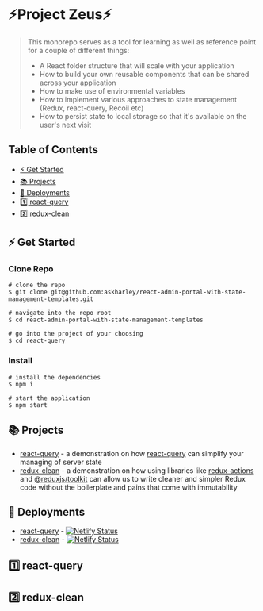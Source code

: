 # ⚡Project Zeus⚡

> This monorepo serves as a tool for learning as well as reference point for a couple of different things:
> - A React folder structure that will scale with your application
> - How to build your own reusable components that can be shared across your application
> - How to make use of environmental variables
> - How to implement various approaches to state management (Redux, react-query, Recoil etc)
> - How to persist state to local storage so that it's available on the user's next visit

## Table of Contents
* [⚡ Get Started](#get-started)
* [📚 Projects](#projects)
* [🤖 Deployments](#deployments)
* [1️⃣ react-query](#react-query)
* [2️⃣ redux-clean](#redux-clean)


## ⚡ Get Started

### Clone Repo
```
# clone the repo
$ git clone git@github.com:askharley/react-admin-portal-with-state-management-templates.git

# navigate into the repo root
$ cd react-admin-portal-with-state-management-templates

# go into the project of your choosing
$ cd react-query
```

### Install
```
# install the dependencies
$ npm i

# start the application
$ npm start
```

## 📚 Projects

* [react-query](https://github.com/askharley/project-zeus/tree/main/react-query) - a demonstration on how [react-query](https://github.com/tannerlinsley/react-query) can simplify your managing of server state
* [redux-clean](https://github.com/askharley/project-zeus/tree/main/redux-clean) - a demonstration on how using libraries like [redux-actions](https://github.com/redux-utilities/redux-actions) and [@reduxjs/toolkit](https://github.com/reduxjs/redux-toolkit) can allow us to write cleaner and simpler Redux code without the boilerplate and pains that come with immutability

## 🤖 Deployments

* [react-query](https://project-zeus-react-query.netlify.app/) - [![Netlify Status](https://api.netlify.com/api/v1/badges/71a180da-fc6f-414d-8cb8-201cb7d9e161/deploy-status)](https://app.netlify.com/sites/project-zeus-react-query/deploys)
* [redux-clean](https://project-zeus-redux-clean.netlify.app/) - [![Netlify Status](https://api.netlify.com/api/v1/badges/71a180da-fc6f-414d-8cb8-201cb7d9e161/deploy-status)](https://app.netlify.com/sites/project-zeus-react-query/deploys)


## 1️⃣ react-query


## 2️⃣ redux-clean

